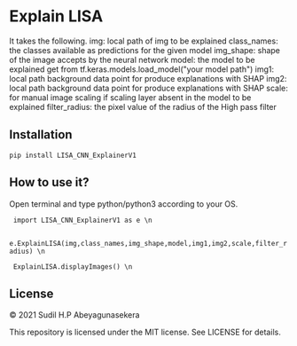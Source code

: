 # Explain LISA
It takes the following.
img: local path of img to be explained
class_names: the classes available as predictions for the given model
img_shape: shape of the image accepts by the neural network
model: the model to be explained get from tf.keras.models.load_model("your model path")
img1: local path background data point for produce explanations with SHAP
img2: local path background data point for produce explanations with SHAP
scale: for manual image scaling if scaling layer absent in the model to be explained 
filter_radius: the pixel value of the radius of the High pass filter

## Installation
```pip install LISA_CNN_ExplainerV1```

## How to use it?
Open terminal and type python/python3 according to your OS.


``` import LISA_CNN_ExplainerV1 as e \n```  

``` e.ExplainLISA(img,class_names,img_shape,model,img1,img2,scale,filter_radius) \n```

``` ExplainLISA.displayImages() \n```

## License

© 2021 Sudil H.P Abeyagunasekera

This repository is licensed under the MIT license. See LICENSE for details.
